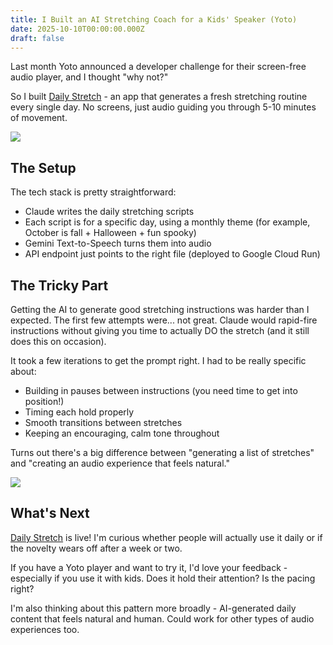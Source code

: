 ```yaml
---
title: I Built an AI Stretching Coach for a Kids' Speaker (Yoto)
date: 2025-10-10T00:00:00.000Z
draft: false
---
```


Last month Yoto announced a developer challenge for their screen-free audio player, and I thought "why not?"

So I built [Daily Stretch](https://share.yoto.co/s/4HiAP3hhZ0gKb0wrmsPAp3) - an app that generates a fresh stretching routine every single day. No screens, just audio guiding you through 5-10 minutes of movement.

![](/img/Nlt0MCg5QQmrlh9Rx90qb.avif)

## The Setup

The tech stack is pretty straightforward:

* Claude writes the daily stretching scripts
* Each script is for a specific day, using a monthly theme (for example, October is fall + Halloween + fun spooky)
* Gemini Text-to-Speech turns them into audio
* API endpoint just points to the right file (deployed to Google Cloud Run)

## The Tricky Part

Getting the AI to generate good stretching instructions was harder than I expected. The first few attempts were... not great. Claude would rapid-fire instructions without giving you time to actually DO the stretch (and it still does this on occasion).

It took a few iterations to get the prompt right. I had to be really specific about:

* Building in pauses between instructions (you need time to get into position!)
* Timing each hold properly
* Smooth transitions between stretches
* Keeping an encouraging, calm tone throughout

Turns out there's a big difference between "generating a list of stretches" and "creating an audio experience that feels natural."

![](/img/YotoStore.png)

## What's Next

[Daily Stretch](https://share.yoto.co/s/4HiAP3hhZ0gKb0wrmsPAp3) is live! I'm curious whether people will actually use it daily or if the novelty wears off after a week or two.

If you have a Yoto player and want to try it, I'd love your feedback - especially if you use it with kids. Does it hold their attention? Is the pacing right?

I'm also thinking about this pattern more broadly - AI-generated daily content that feels natural and human. Could work for other types of audio experiences too.
